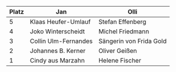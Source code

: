 | Platz | Jan                      | Olli                   |
|-------|--------------------------|------------------------|
| 5     | Klaas Heufer-Umlauf      | Stefan Effenberg       |
| 4     | Joko Winterscheidt       | Michel Friedmann       |
| 3     | Collin Ulm-Fernandes     | Sängerin von Frida Gold|
| 2     | Johannes B. Kerner       | Oliver Geißen          |
| 1     | Cindy aus Marzahn        | Helene Fischer         |
